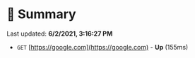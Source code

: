 # 📖 Summary
Last updated: **6/2/2021, 3:16:27 PM**

- `GET` [https://google.com](https://google.com) - **Up** (155ms)
